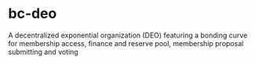 # bc-deo
A decentralized exponential organization (DEO) featuring a bonding curve for membership access, finance and reserve pool, membership proposal submitting and voting
